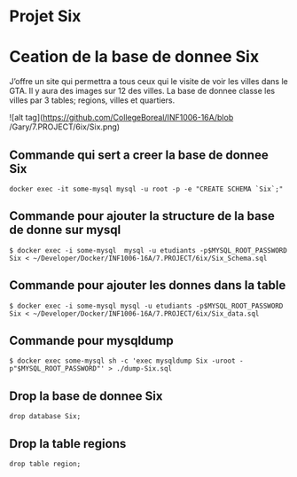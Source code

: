 # Projet Six 
# Ceation de la base de donnee Six 

J’offre un site qui permettra a tous ceux qui le visite de voir les villes dans le GTA.
Il y aura des images sur 12 des villes. 
La base de donnee classe les villes par 3 tables; regions, villes et quartiers. 

![alt tag](https://github.com/CollegeBoreal/INF1006-16A/blob	/Gary/7.PROJECT/6ix/Six.png)

## Commande qui sert a creer la base de donnee Six 
```
docker exec -it some-mysql mysql -u root -p -e "CREATE SCHEMA `Six`;"
```
## Commande pour ajouter la structure de la base de donne sur mysql
```
$ docker exec -i some-mysql  mysql -u etudiants -p$MYSQL_ROOT_PASSWORD Six < ~/Developer/Docker/INF1006-16A/7.PROJECT/6ix/Six_Schema.sql
```
## Commande pour ajouter les donnes dans la table 
```
$ docker exec -i some-mysql mysql -u etudiants -p$MYSQL_ROOT_PASSWORD Six < ~/Developer/Docker/INF1006-16A/7.PROJECT/6ix/Six_data.sql
```
## Commande pour mysqldump
```
$ docker exec some-mysql sh -c 'exec mysqldump Six -uroot -p"$MYSQL_ROOT_PASSWORD"' > ./dump-Six.sql
```
## Drop la base de donnee Six
```
drop database Six;
```
## Drop la table regions
```
drop table region;
```